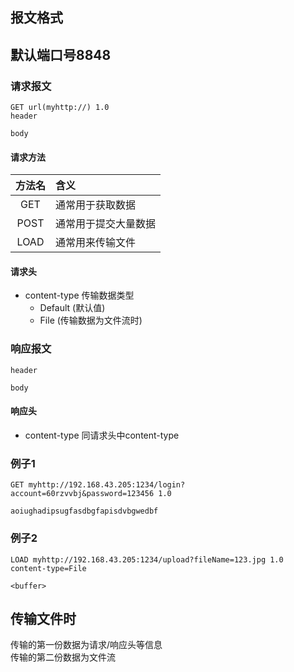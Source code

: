 ## 报文格式
## 默认端口号8848

### 请求报文
```
GET url(myhttp://) 1.0
header

body
```

#### 请求方法
| 方法名 | 含义                 |
| :----: | :------------------- |
|  GET   | 通常用于获取数据     |
|  POST  | 通常用于提交大量数据 |
|  LOAD  | 通常用来传输文件     |

#### 请求头  
- content-type 传输数据类型
  - Default (默认值)
  - File (传输数据为文件流时)

### 响应报文
```
header

body
```
#### 响应头  
- content-type 同请求头中content-type  

### 例子1
```
GET myhttp://192.168.43.205:1234/login?account=60rzvvbj&password=123456 1.0

aoiughadipsugfasdbgfapisdvbgwedbf
```

### 例子2
```
LOAD myhttp://192.168.43.205:1234/upload?fileName=123.jpg 1.0
content-type=File

<buffer>
```

## 传输文件时
传输的第一份数据为请求/响应头等信息  
传输的第二份数据为文件流  